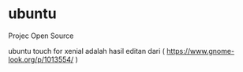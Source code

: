 # ubuntu
Projec Open Source

ubuntu touch for xenial adalah hasil editan dari ( https://www.gnome-look.org/p/1013554/ ) 
